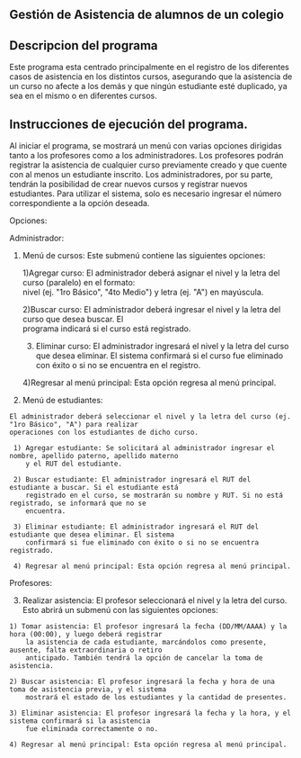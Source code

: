 ## Gestión de Asistencia de alumnos de un colegio

## Descripcion del programa

Este programa esta centrado principalmente en el registro de los diferentes casos de asistencia en los distintos cursos, asegurando que la asistencia de un curso no afecte a los demás y que ningún estudiante esté duplicado, ya sea en el mismo o en diferentes cursos.

## Instrucciones de ejecución del programa.


Al iniciar el programa, se mostrará un menú con varias opciones dirigidas tanto a los profesores como a los administradores. Los profesores podrán registrar la asistencia de cualquier curso previamente creado y que cuente con al menos un estudiante inscrito. Los administradores, por su parte, tendrán la posibilidad de crear nuevos cursos y registrar nuevos estudiantes. Para utilizar el sistema, solo es necesario ingresar el número correspondiente a la opción deseada.

Opciones:


Administrador:

  1) Menú de cursos: Este submenú contiene las siguientes opciones:

     1)Agregar curso: El administrador deberá asignar el nivel y la letra del curso (paralelo) en el formato:   
       nivel (ej. "1ro Básico", "4to Medio") y letra (ej. "A") en mayúscula.
     
     2)Buscar curso: El administrador deberá ingresar el nivel y la letra del curso que desea buscar. El   
        programa indicará si el curso está registrado.


     3) Eliminar curso: El administrador ingresará el nivel y la letra del curso que desea eliminar. El sistema 
         confirmará si el curso fue eliminado con éxito o si no se encuentra en el registro.

     4)Regresar al menú principal: Esta opción regresa al menú principal.

  2) Menú de estudiantes:

    El administrador deberá seleccionar el nivel y la letra del curso (ej. "1ro Básico", "A") para realizar   
    operaciones con los estudiantes de dicho curso.

     1) Agregar estudiante: Se solicitará al administrador ingresar el nombre, apellido paterno, apellido materno 
        y el RUT del estudiante.

     2) Buscar estudiante: El administrador ingresará el RUT del estudiante a buscar. Si el estudiante está 
        registrado en el curso, se mostrarán su nombre y RUT. Si no está registrado, se informará que no se 
        encuentra.

     3) Eliminar estudiante: El administrador ingresará el RUT del estudiante que desea eliminar. El sistema 
        confirmará si fue eliminado con éxito o si no se encuentra registrado.

     4) Regresar al menú principal: Esta opción regresa al menú principal.

Profesores:

  3) Realizar asistencia: El profesor seleccionará el nivel y la letra del curso. Esto abrirá un submenú con las 
     siguientes opciones:

    1) Tomar asistencia: El profesor ingresará la fecha (DD/MM/AAAA) y la hora (00:00), y luego deberá registrar 
        la asistencia de cada estudiante, marcándolos como presente, ausente, falta extraordinaria o retiro 
        anticipado. También tendrá la opción de cancelar la toma de asistencia.

    2) Buscar asistencia: El profesor ingresará la fecha y hora de una toma de asistencia previa, y el sistema   
        mostrará el estado de los estudiantes y la cantidad de presentes.

    3) Eliminar asistencia: El profesor ingresará la fecha y la hora, y el sistema confirmará si la asistencia 
        fue eliminada correctamente o no.

    4) Regresar al menú principal: Esta opción regresa al menú principal.
  
